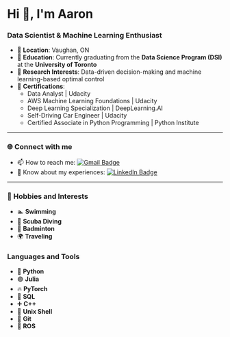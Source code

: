   # Hi 👋, I'm Aaron

### Data Scientist & Machine Learning Enthusiast

- 📍 **Location**: Vaughan, ON  
- 🌱 **Education**: Currently graduating from the **Data Science Program (DSI)** at the **University of Toronto**
- 🔬 **Research Interests**: Data-driven decision-making and machine learning-based optimal control
- 📜 **Certifications**:
  - Data Analyst | Udacity  
  - AWS Machine Learning Foundations | Udacity  
  - Deep Learning Specialization | DeepLearning.AI  
  - Self-Driving Car Engineer | Udacity  
  - Certified Associate in Python Programming | Python Institute  

---

### 🌐 Connect with me
 
- 📫 How to reach me: <a href="mailto:aaron6yi@gmail.com"><img src="https://img.shields.io/badge/Gmail-D14836?logo=gmail&logoColor=white" alt="Gmail Badge"/></a>
- 📄 Know about my experiences: <a href="https://www.linkedin.com/in/aaron7yi"><img src="https://img.shields.io/badge/LinkedIn-blue?logo=linkedin&logoColor=white" alt="LinkedIn Badge"/></a> 

---
### 🎉 Hobbies and Interests

- 🏊 **Swimming**
- 🤿 **Scuba Diving**
- 🏸 **Badminton**
- 🌍 **Traveling**

### Languages and Tools

- 🐍 **Python**
- 🟣 **Julia**
- 🔥 **PyTorch**
- 💾 **SQL**
- ➕ **C++**
- 🐧 **Unix Shell**
- 📂 **Git**
- 🤖 **ROS**

